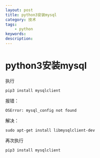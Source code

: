 ```yaml
---
layout: post
title: python3安装mysql
category: 技术
tags: 
    - python
keywords: 
description: 
---
```


# python3安装mysql

执行
```
pip3 install mysqlclient
```

报错：

```
OSError: mysql_config not found
```

解决：
```
sudo apt-get install libmysqlclient-dev
```
再次执行

```
pip3 install mysqlclient
```



